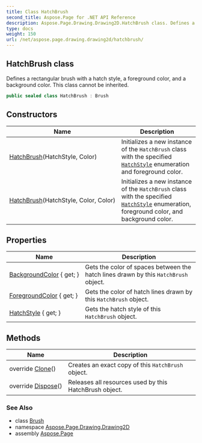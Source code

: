 ```yaml
---
title: Class HatchBrush
second_title: Aspose.Page for .NET API Reference
description: Aspose.Page.Drawing.Drawing2D.HatchBrush class. Defines a rectangular brush with a hatch style a foreground color and a background color. This class cannot be inherited
type: docs
weight: 150
url: /net/aspose.page.drawing.drawing2d/hatchbrush/
---
```

## HatchBrush class

Defines a rectangular brush with a hatch style, a foreground color, and a background color. This class cannot be inherited.

```csharp
public sealed class HatchBrush : Brush
```

## Constructors

| Name | Description |
| --- | --- |
| [HatchBrush](hatchbrush/#constructor)(HatchStyle, Color) | Initializes a new instance of the `HatchBrush` class with the specified [`HatchStyle`](../hatchstyle/) enumeration and foreground color. |
| [HatchBrush](hatchbrush/#constructor_1)(HatchStyle, Color, Color) | Initializes a new instance of the `HatchBrush` class with the specified [`HatchStyle`](../hatchstyle/) enumeration, foreground color, and background color. |

## Properties

| Name | Description |
| --- | --- |
| [BackgroundColor](../../aspose.page.drawing.drawing2d/hatchbrush/backgroundcolor/) { get; } | Gets the color of spaces between the hatch lines drawn by this `HatchBrush` object. |
| [ForegroundColor](../../aspose.page.drawing.drawing2d/hatchbrush/foregroundcolor/) { get; } | Gets the color of hatch lines drawn by this `HatchBrush` object. |
| [HatchStyle](../../aspose.page.drawing.drawing2d/hatchbrush/hatchstyle/) { get; } | Gets the hatch style of this `HatchBrush` object. |

## Methods

| Name | Description |
| --- | --- |
| override [Clone](../../aspose.page.drawing.drawing2d/hatchbrush/clone/)() | Creates an exact copy of this `HatchBrush` object. |
| override [Dispose](../../aspose.page.drawing.drawing2d/hatchbrush/dispose/)() | Releases all resources used by this HatchBrush object. |

### See Also

* class [Brush](../../aspose.page.drawing/brush/)
* namespace [Aspose.Page.Drawing.Drawing2D](../../aspose.page.drawing.drawing2d/)
* assembly [Aspose.Page](../../)


